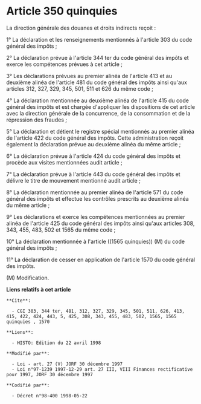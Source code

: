 # Article 350 quinquies

La direction générale des douanes et droits indirects reçoit :

1° La déclaration et les renseignements mentionnés à l'article 303 du code général des impôts ;

2° La déclaration prévue à l'article 344 ter du code général des impôts et exerce les compétences prévues à cet article ;

3° Les déclarations prévues au premier alinéa de l'article 413 et au deuxième alinéa de l'article 481 du code général des
impôts ainsi qu'aux articles 312, 327, 329, 345, 501, 511 et 626 du même code ;

4° La déclaration mentionnée au deuxième alinéa de l'article  415 du code général des impôts et est chargée d'appliquer les
dispositions de cet article avec la direction générale de la concurrence, de la consommation et de la répression des
fraudes ;

5° La déclaration et détient le registre spécial mentionnés au premier alinéa de l'article 422 du code général des impôts.
Cette administration reçoit également la déclaration prévue au deuxième alinéa du même article ;

6° La déclaration prévue à l'article 424 du code général des impôts et procède aux visites mentionnées audit article ;

7° La déclaration prévue à l'article 443 du code général des impôts et délivre le titre de mouvement mentionné audit
article ;

8° La déclaration mentionnée au premier alinéa de l'article 571 du code général des impôts et effectue les contrôles
prescrits au deuxième alinéa du même article ;

9° Les déclarations et exerce les compétences mentionnées au premier alinéa de l'article 425 du code général des impôts ainsi
qu'aux articles 308, 343, 455, 483, 502 et 1565 du même code ;

10° La déclaration mentionnée à l'article ((1565 quinquies)) (M) du code général des impôts ;

11° La déclaration de cesser en application de l'article 1570 du code général des impôts.

(M) Modification.

**Liens relatifs à cet article**

	**Cite**:

	  - CGI 303, 344 ter, 481, 312, 327, 329, 345, 501, 511, 626, 413, 415, 422, 424, 443, 5, 425, 308, 343, 455, 483, 502, 1565, 1565 quinquies , 1570

	**Liens**:

	  - HISTO: Edition du 22 avril 1998

	**Modifié par**:

	  - Loi - art. 27 (V) JORF 30 décembre 1997
	  - Loi n°97-1239 1997-12-29 art. 27 III, VIII Finances rectificative pour 1997, JORF 30 décembre 1997

	**Codifié par**:

	  - Décret n°98-400 1998-05-22

